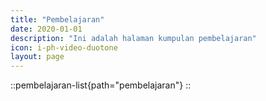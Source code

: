 ```yaml
---
title: "Pembelajaran"
date: 2020-01-01
description: "Ini adalah halaman kumpulan pembelajaran"
icon: i-ph-video-duotone
layout: page
---
```


::pembelajaran-list{path="pembelajaran"}
::
